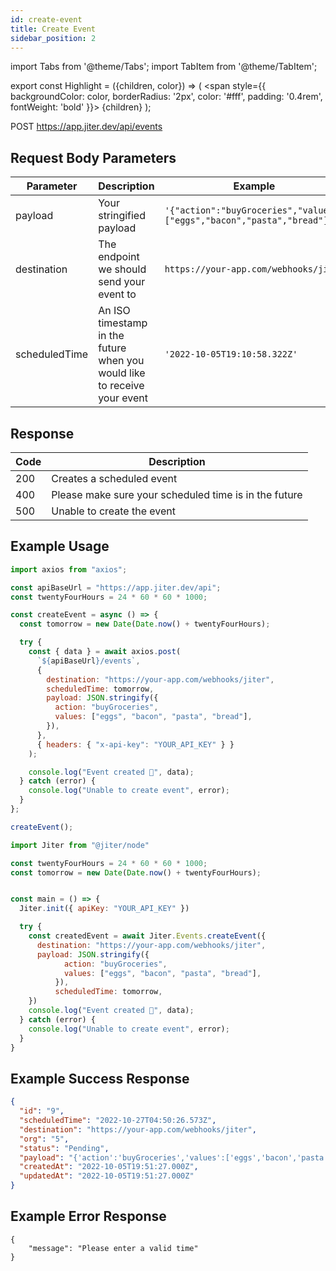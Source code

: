 ```yaml
---
id: create-event
title: Create Event
sidebar_position: 2
---
```


import Tabs from '@theme/Tabs';
import TabItem from '@theme/TabItem';

export const Highlight = ({children, color}) => (
<span
style={{
      backgroundColor: color,
      borderRadius: '2px',
      color: '#fff',
      padding: '0.4rem',
      fontWeight: 'bold'
    }}>
{children}
</span>
);

<Highlight color="#00c853">POST</Highlight> https://app.jiter.dev/api/events

## Request Body Parameters

| Parameter     | Description                                                              | Example                                                                 |
| ------------- | ------------------------------------------------------------------------ | ----------------------------------------------------------------------- |
| payload       | Your stringified payload                                                 | `'{"action":"buyGroceries","values":["eggs","bacon","pasta","bread"]}'` |
| destination   | The endpoint we should send your event to                                | `https://your-app.com/webhooks/jiter`                                   |
| scheduledTime | An ISO timestamp in the future when you would like to receive your event | `'2022-10-05T19:10:58.322Z'`                                            |

## Response

| Code | Description                                           |
| ---- | ----------------------------------------------------- |
| 200  | Creates a scheduled event                             |
| 400  | Please make sure your scheduled time is in the future |
| 500  | Unable to create the event                            |

## Example Usage

<Tabs>
<TabItem value="ts" label="TypeScript" default>

```jsx title="index.ts"
import axios from "axios";

const apiBaseUrl = "https://app.jiter.dev/api";
const twentyFourHours = 24 * 60 * 60 * 1000;

const createEvent = async () => {
  const tomorrow = new Date(Date.now() + twentyFourHours);

  try {
    const { data } = await axios.post(
      `${apiBaseUrl}/events`,
      {
        destination: "https://your-app.com/webhooks/jiter",
        scheduledTime: tomorrow,
        payload: JSON.stringify({
          action: "buyGroceries",
          values: ["eggs", "bacon", "pasta", "bread"],
        }),
      },
      { headers: { "x-api-key": "YOUR_API_KEY" } }
    );

    console.log("Event created 🎉", data);
  } catch (error) {
    console.log("Unable to create event", error);
  }
};

createEvent();
```

</TabItem>
  <TabItem value="js" label="Javascript" >

```jsx title="index.js"
import Jiter from "@jiter/node"

const twentyFourHours = 24 * 60 * 60 * 1000;
const tomorrow = new Date(Date.now() + twentyFourHours);


const main = () => {
  Jiter.init({ apiKey: "YOUR_API_KEY" })

  try {
    const createdEvent = await Jiter.Events.createEvent({
      destination: "https://your-app.com/webhooks/jiter",
      payload: JSON.stringify({
            action: "buyGroceries",
            values: ["eggs", "bacon", "pasta", "bread"],
          }),
          scheduledTime: tomorrow,
    })
    console.log("Event created 🎉", data);
  } catch (error) {
    console.log("Unable to create event", error);
  }
}

```

  </TabItem>

</Tabs>

## Example Success Response

```json
{
  "id": "9",
  "scheduledTime": "2022-10-27T04:50:26.573Z",
  "destination": "https://your-app.com/webhooks/jiter",
  "org": "5",
  "status": "Pending",
  "payload": "{'action':'buyGroceries','values':['eggs','bacon','pasta','bread']}",
  "createdAt": "2022-10-05T19:51:27.000Z",
  "updatedAt": "2022-10-05T19:51:27.000Z"
}
```

## Example Error Response

```
{
	"message": "Please enter a valid time"
}
```

